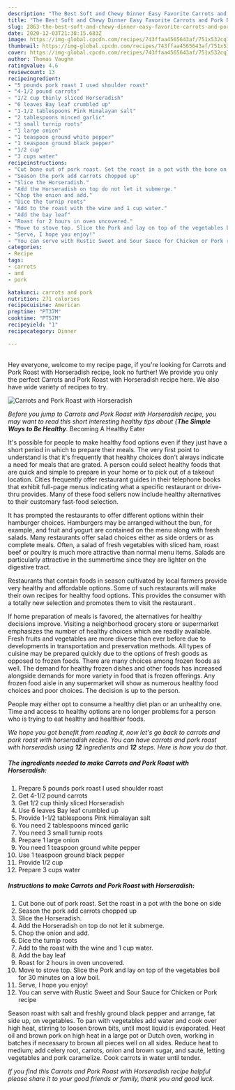 ```yaml
---
description: "The Best Soft and Chewy Dinner Easy Favorite Carrots and Pork Roast with Horseradish"
title: "The Best Soft and Chewy Dinner Easy Favorite Carrots and Pork Roast with Horseradish"
slug: 2863-the-best-soft-and-chewy-dinner-easy-favorite-carrots-and-pork-roast-with-horseradish
date: 2020-12-03T21:38:15.683Z
image: https://img-global.cpcdn.com/recipes/743ffaa4565643af/751x532cq70/carrots-and-pork-roast-with-horseradish-recipe-main-photo.jpg
thumbnail: https://img-global.cpcdn.com/recipes/743ffaa4565643af/751x532cq70/carrots-and-pork-roast-with-horseradish-recipe-main-photo.jpg
cover: https://img-global.cpcdn.com/recipes/743ffaa4565643af/751x532cq70/carrots-and-pork-roast-with-horseradish-recipe-main-photo.jpg
author: Thomas Vaughn
ratingvalue: 4.6
reviewcount: 13
recipeingredient:
- "5 pounds pork roast I used shoulder roast"
- "4-1/2 pound carrots"
- "1/2 cup thinly sliced Horseradish"
- "6 leaves Bay leaf crumbled up"
- "1-1/2 tablespoons Pink Himalayan salt"
- "2 tablespoons minced garlic"
- "3 small turnip roots"
- "1 large onion"
- "1 teaspoon ground white pepper"
- "1 teaspoon ground black pepper"
- "1/2 cup"
- "3 cups water"
recipeinstructions:
- "Cut bone out of pork roast. Set the roast in a pot with the bone on side"
- "Season the pork add carrots chopped up"
- "Slice the Horseradish."
- "Add the Horseradish on top do not let it submerge."
- "Chop the onion and add."
- "Dice the turnip roots"
- "Add to the roast with the wine and 1 cup water."
- "Add the bay leaf"
- "Roast for 2 hours in oven uncovered."
- "Move to stove top. Slice the Pork and lay on top of the vegetables boil for 30 minutes on a low boil."
- "Serve, I hope you enjoy!"
- "You can serve with Rustic Sweet and Sour Sauce for Chicken or Pork recipe"
categories:
- Recipe
tags:
- carrots
- and
- pork

katakunci: carrots and pork 
nutrition: 271 calories
recipecuisine: American
preptime: "PT37M"
cooktime: "PT57M"
recipeyield: "1"
recipecategory: Dinner

---
```

<br>
Hey everyone, welcome to my recipe page, if you're looking for Carrots and Pork Roast with Horseradish recipe, look no further! We provide you only the perfect Carrots and Pork Roast with Horseradish recipe here. We also have wide variety of recipes to try.
<br>


![Carrots and Pork Roast with Horseradish](https://img-global.cpcdn.com/recipes/743ffaa4565643af/751x532cq70/carrots-and-pork-roast-with-horseradish-recipe-main-photo.jpg)

<i>Before you jump to Carrots and Pork Roast with Horseradish recipe, you may want to read this short interesting healthy tips about {<strong>The Simple Ways to Be Healthy</strong>.</i>
Becoming A Healthy Eater

It's possible for people to make healthy food options even if they just have a short period in which to prepare their meals. The very first point to understand is that it's frequently that healthy choices don't always indicate a need for meals that are grated. A person could select healthy foods that are quick and simple to prepare in your home or to pick out of a takeout location. Cities frequently offer restaurant guides in their telephone books that exhibit full-page menus indicating what a specific restaurant or drive-thru provides. Many of these food sellers now include healthy alternatives to their customary fast-food selection.

 It has prompted the restaurants to offer different options within their hamburger choices. Hamburgers may be arranged without the bun, for example, and fruit and yogurt are contained on the menu along with fresh salads. Many restaurants offer salad choices either as side orders or as complete meals. Often, a salad of fresh vegetables with sliced ham, roast beef or poultry is much more attractive than normal menu items.  Salads are particularly attractive in the summertime since they are lighter on the digestive tract.

Restaurants that contain foods in season cultivated by local farmers provide very healthy and affordable options. Some of such restaurants will make their own recipes for healthy food options.  This provides the consumer with a totally new selection and promotes them to visit the restaurant .

If home preparation of meals is favored, the alternatives for healthy decisions improve. Visiting a neighborhood grocery store or supermarket emphasizes the number of healthy choices which are readily available. Fresh fruits and vegetables are more diverse than ever before due to developments in transportation and preservation methods.  All types of cuisine may be prepared quickly due to the options of fresh goods as opposed to frozen foods. There are many choices among frozen foods as well. The demand for healthy frozen dishes and other foods has increased alongside demands for more variety in food that is frozen offerings. Any frozen food aisle in any supermarket will show as numerous healthy food choices and poor choices. The decision is up to the person.

People may either opt to consume a healthy diet plan or an unhealthy one. Time and access to healthy options are no longer problems for a person who is trying to eat healthy and healthier foods.


<i>We hope you got benefit from reading it, now let's go back to carrots and pork roast with horseradish recipe. You can have carrots and pork roast with horseradish using <strong>12</strong> ingredients and <strong>12</strong> steps. Here is how you do that.
</i>

##### The ingredients needed to make Carrots and Pork Roast with Horseradish:

1. Prepare 5 pounds pork roast I used shoulder roast
1. Get 4-1/2 pound carrots
1. Get 1/2 cup thinly sliced Horseradish
1. Use 6 leaves Bay leaf crumbled up
1. Provide 1-1/2 tablespoons Pink Himalayan salt
1. You need 2 tablespoons minced garlic
1. You need 3 small turnip roots
1. Prepare 1 large onion
1. You need 1 teaspoon ground white pepper
1. Use 1 teaspoon ground black pepper
1. Provide 1/2 cup
1. Prepare 3 cups water


##### Instructions to make Carrots and Pork Roast with Horseradish:

1. Cut bone out of pork roast. Set the roast in a pot with the bone on side
1. Season the pork add carrots chopped up
1. Slice the Horseradish.
1. Add the Horseradish on top do not let it submerge.
1. Chop the onion and add.
1. Dice the turnip roots
1. Add to the roast with the wine and 1 cup water.
1. Add the bay leaf
1. Roast for 2 hours in oven uncovered.
1. Move to stove top. Slice the Pork and lay on top of the vegetables boil for 30 minutes on a low boil.
1. Serve, I hope you enjoy!
1. You can serve with Rustic Sweet and Sour Sauce for Chicken or Pork recipe


Season roast with salt and freshly ground black pepper and arrange, fat side up, on vegetables. To pan with vegetables add water and cook over high heat, stirring to loosen brown bits, until most liquid is evaporated. Heat oil and brown pork on high heat in a large pot or Dutch oven, working in batches if necessary to brown all pieces well on all sides. Reduce heat to medium; add celery root, carrots, onion and brown sugar, and sauté, letting vegetables and pork caramelize. Cook carrots in water until tender. 

<i>If you find this Carrots and Pork Roast with Horseradish recipe helpful please share it to your good friends or family, thank you and good luck.</i>
